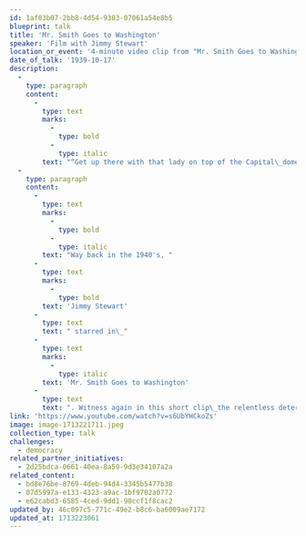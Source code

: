 ```yaml
---
id: 1af03b07-2bb8-4d54-9303-07061a54e8b5
blueprint: talk
title: 'Mr. Smith Goes to Washington'
speaker: 'Film with Jimmy Stewart'
location_or_event: '4-minute video clip from "Mr. Smith Goes to Washington" in 1939'
date_of_talk: '1939-10-17'
description:
  -
    type: paragraph
    content:
      -
        type: text
        marks:
          -
            type: bold
          -
            type: italic
        text: "“Get up there with that lady on top of the Capital\_dome,\_that lady that stands for\_liberty! Take a look at this country through her.”"
  -
    type: paragraph
    content:
      -
        type: text
        marks:
          -
            type: bold
          -
            type: italic
        text: "Way back in the 1940's, "
      -
        type: text
        marks:
          -
            type: bold
        text: 'Jimmy Stewart'
      -
        type: text
        text: " starred in\_"
      -
        type: text
        marks:
          -
            type: italic
        text: 'Mr. Smith Goes to Washington'
      -
        type: text
        text: ". Witness again in this short clip\_the relentless determination and passion with which he fought \_– \_right up to the last syllable of his voice \_– \_for freedom and\_democracy.\_"
link: 'https://www.youtube.com/watch?v=s6UbYHCkoZs'
image: image-1713221711.jpeg
collection_type: talk
challenges:
  - democracy
related_partner_initiatives:
  - 2d25bdca-0661-40ea-8a59-9d3e34107a2a
related_content:
  - bd8e76be-8769-4deb-94d4-3345b5477b38
  - 07d5997a-e133-4323-a9ac-1bf9702a0772
  - e62cabd3-6585-4ced-9dd1-90ccf1f8cac2
updated_by: 46c097c5-771c-49e2-b8c6-ba6009ae7172
updated_at: 1713223061
---
```

